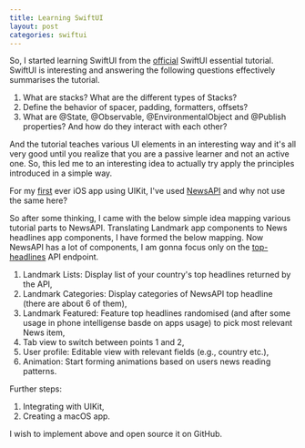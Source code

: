 ```yaml
---
title: Learning SwiftUI
layout: post
categories: swiftui
---
```


So, I started learning SwiftUI from the [official] SwiftUI essential tutorial. SwiftUI is interesting and
answering the following questions effectively summarises the tutorial.

1. What are stacks? What are the different types of Stacks?
2. Define the behavior of spacer, padding, formatters, offsets?
3. What are @State, @Observable, @EnvironmentalObject and @Publish properties? 
And how do they interact with each other?

And the tutorial teaches various UI elements in an interesting way and it's all very good until
you realize that you are a passive learner and not an active one. So, this led me to an interesting idea to actually try apply the principles introduced in a simple way.

For my [first] ever iOS app using UIKit, I've used [NewsAPI] and why not use the same here?

So after some thinking, I came with the below simple idea mapping various tutorial parts to NewsAPI.
Translating Landmark app components to News headlines app components, I have formed the below mapping.
Now NewsAPI has a lot of components, I am gonna focus only on the [top-headlines] API endpoint.


1. Landmark Lists: Display list of your country's top headlines returned by the API,
2. Landmark Categories: Display categories of NewsAPI top headline (there are about 6 of them),
3. Landmark Featured: Feature top headlines randomised (and after some usage in phone intelligense basde on apps usage) to pick most relevant News item,
4. Tab view to switch between points 1 and 2,
5. User profile: Editable view with relevant fields (e.g., country etc.),
6. Animation: Start forming animations based on users news reading patterns.

Further steps:
1. Integrating with UIKit,
2. Creating a macOS app.

I wish to implement above and open source it on GitHub.


[official]: https://developer.apple.com/tutorials/swiftui
[first]: https://github.com/Nikhil0487/NewsApp
[NewsAPI]: https://newsapi.org
[top-headlines]: https://newsapi.org/docs/endpoints/top-headlines